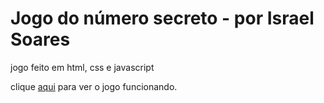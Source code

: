 # Jogo do número secreto - por Israel Soares
jogo feito em html, css e javascript

clique [aqui](https://israel-soaresporto.github.io/jogo-do-numero-secreto/) para ver o jogo funcionando.





